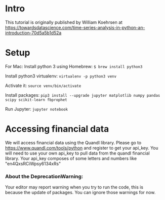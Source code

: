 # Intro
This tutorial is originally published by William Koehrsen at https://towardsdatascience.com/time-series-analysis-in-python-an-introduction-70d5a5b1d52a

# Setup
For Mac:
Install python 3 using Homebrew: `$ brew install python3`

Install python3 virtualenv: `virtualenv -p python3 venv`

Activate it: `source venv/bin/activate`

Install packages: `pip3 install --upgrade jupyter matplotlib numpy pandas scipy scikit-learn fbprophet`

Run Jupyter: `jupyter notebook`

# Accessing financial data
We will access financial data using the Quandl library. Please go to https://www.quandl.com/tools/python and register to get your api_key. You will need to use your own api_key to pull data from the quandl financial library. Your api_key composes of some letters and numbers like "en4QxsRCiWpsy6134xRs"


### About the DeprecationWarning:
Your editor may report warning when you try to run the code, this is because the update of packages. You can ignore those warnings for now.
